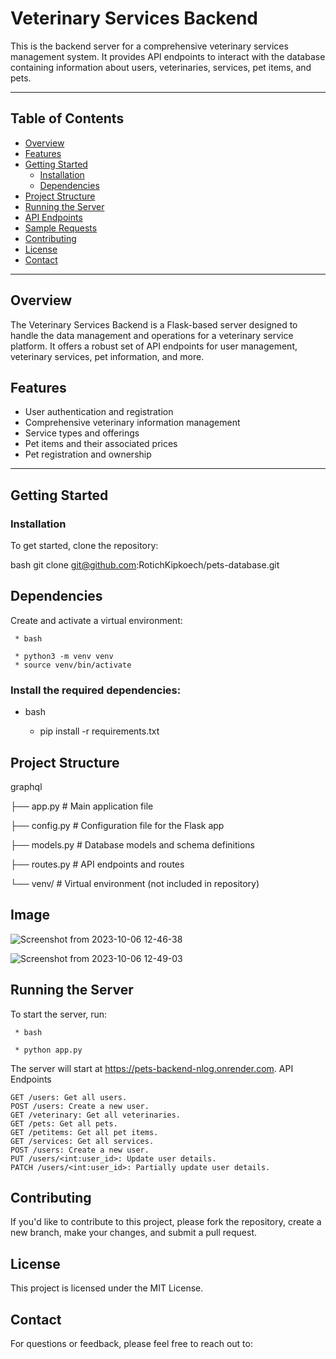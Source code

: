 # Veterinary Services Backend

This is the backend server for a comprehensive veterinary services management system. It provides API endpoints to interact with the database containing information about users, veterinaries, services, pet items, and pets.

---

## Table of Contents

- [Overview](#overview)
- [Features](#features)
- [Getting Started](#getting-started)
  - [Installation](#installation)
  - [Dependencies](#dependencies)
- [Project Structure](#project-structure)
- [Running the Server](#running-the-server)
- [API Endpoints](#api-endpoints)
- [Sample Requests](#sample-requests)
- [Contributing](#contributing)
- [License](#license)
- [Contact](#contact)

---

## Overview

The Veterinary Services Backend is a Flask-based server designed to handle the data management and operations for a veterinary service platform. It offers a robust set of API endpoints for user management, veterinary services, pet information, and more.

## Features

- User authentication and registration
- Comprehensive veterinary information management
- Service types and offerings
- Pet items and their associated prices
- Pet registration and ownership

---

## Getting Started

### Installation

To get started, clone the repository:

 bash
git clone git@github.com:RotichKipkoech/pets-database.git

## Dependencies

Create and activate a virtual environment:

     * bash

     * python3 -m venv venv
     * source venv/bin/activate

### Install the required dependencies:

* bash

     * pip install -r requirements.txt

## Project Structure

graphql

├── app.py                 # Main application file

├── config.py              # Configuration file for the Flask app

├── models.py              # Database models and schema definitions

├── routes.py              # API endpoints and routes

└── venv/                  # Virtual environment (not included in repository)

## Image
![Screenshot from 2023-10-06 12-46-38](https://github.com/RotichKipkoech/fullstack-codechallenge/assets/132645931/9c409a12-d539-4410-99fb-6a434fd3099c)

![Screenshot from 2023-10-06 12-49-03](https://github.com/RotichKipkoech/fullstack-codechallenge/assets/132645931/74d36fa4-c9fb-43f5-9268-51d65ecaddab)


## Running the Server

To start the server, run:

     * bash

     * python app.py

The server will start at https://pets-backend-nlog.onrender.com.
API Endpoints

    GET /users: Get all users.
    POST /users: Create a new user.
    GET /veterinary: Get all veterinaries.
    GET /pets: Get all pets.
    GET /petitems: Get all pet items.
    GET /services: Get all services.
    POST /users: Create a new user.
    PUT /users/<int:user_id>: Update user details.
    PATCH /users/<int:user_id>: Partially update user details.


## Contributing

If you'd like to contribute to this project, please fork the repository, create a new branch, make your changes, and submit a pull request.

## License

This project is licensed under the MIT License.

## Contact

For questions or feedback, please feel free to reach out to:

